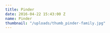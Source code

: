 ```yaml
---
title: Pinder
date: 2016-04-22 15:43:00 Z
name: Pinder
thumbnail: "/uploads/thumb_pinder-family.jpg"
---
```


